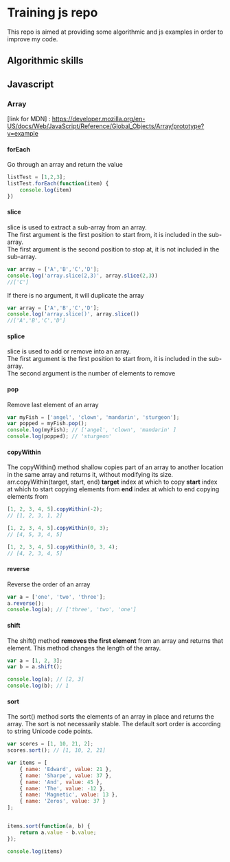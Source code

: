 # Training js repo

This repo is aimed at providing some algorithmic and js examples in order to improve my code.

## Algorithmic skills

## Javascript

### Array

[link for MDN] : https://developer.mozilla.org/en-US/docs/Web/JavaScript/Reference/Global_Objects/Array/prototype?v=example

#### forEach
Go through an array and return the value

```javascript
listTest = [1,2,3];
listTest.forEach(function(item) {
    console.log(item)
})
```
#### slice

slice is used to extract a sub-array from an array.
<br/> The first argument is the first position to start from, it is included in the sub-array.
<br/> The first argument is the second position to stop at, it is not included in the sub-array.


```js
var array = ['A','B','C','D'];
console.log('array.slice(2,3)', array.slice(2,3))
//['C']
```


If there is no argument, it will duplicate the array
```js
var array = ['A','B','C','D'];
console.log('array.slice()', array.slice())
//['A','B','C','D']
```

#### splice

slice is used to add or remove into an array.
<br/> The first argument is the first position to start from, it is included in the sub-array.
<br/> The second argument is the number of elements to remove

#### pop

Remove last element of an array

```javascript
var myFish = ['angel', 'clown', 'mandarin', 'sturgeon'];
var popped = myFish.pop();
console.log(myFish); // ['angel', 'clown', 'mandarin' ] 
console.log(popped); // 'sturgeon'
```


#### copyWithin

The copyWithin() method shallow copies part of an array to another location in the same array and returns it, without modifying its size.
arr.copyWithin(target, start, end)
**target** index at which to copy
**start** index at which to start copying elements from
**end** index at which to end copying elements from

```javascript
[1, 2, 3, 4, 5].copyWithin(-2);
// [1, 2, 3, 1, 2]

[1, 2, 3, 4, 5].copyWithin(0, 3);
// [4, 5, 3, 4, 5]

[1, 2, 3, 4, 5].copyWithin(0, 3, 4);
// [4, 2, 3, 4, 5]
```


#### reverse

Reverse the order of an array

```javascript
var a = ['one', 'two', 'three'];
a.reverse(); 
console.log(a); // ['three', 'two', 'one']
```


#### shift

The shift() method **removes the first element** from an array and returns that element. This method changes the length of the array.

```javascript
var a = [1, 2, 3];
var b = a.shift();

console.log(a); // [2, 3]
console.log(b); // 1
```

#### sort

The sort() method sorts the elements of an array in place and returns the array. The sort is not necessarily stable. The default sort order is according to string Unicode code points.

```javascript
var scores = [1, 10, 21, 2]; 
scores.sort(); // [1, 10, 2, 21]

var items = [
    { name: 'Edward', value: 21 },
    { name: 'Sharpe', value: 37 },
    { name: 'And', value: 45 },
    { name: 'The', value: -12 },
    { name: 'Magnetic', value: 13 },
    { name: 'Zeros', value: 37 }
];


items.sort(function(a, b) {
    return a.value - b.value;
});

console.log(items)

```






